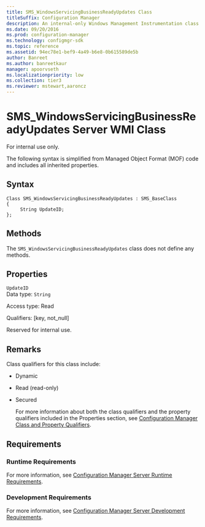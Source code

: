 ```yaml
---
title: SMS_WindowsServicingBusinessReadyUpdates Class
titleSuffix: Configuration Manager
description: An internal-only Windows Management Instrumentation class method.
ms.date: 09/20/2016
ms.prod: configuration-manager
ms.technology: configmgr-sdk
ms.topic: reference
ms.assetid: 94ec78e1-bef9-4a49-b6e8-0b615589de5b
author: Banreet
ms.author: banreetkaur
manager: apoorvseth
ms.localizationpriority: low
ms.collection: tier3
ms.reviewer: mstewart,aaroncz 
---
```


# SMS_WindowsServicingBusinessReadyUpdates Server WMI Class
For internal use only.  

 The following syntax is simplified from Managed Object Format (MOF) code and includes all inherited properties.  

## Syntax  

```  
Class SMS_WindowsServicingBusinessReadyUpdates : SMS_BaseClass  
{  
     String UpdateID;  
};  

```  

## Methods  
 The  `SMS_WindowsServicingBusinessReadyUpdates` class does not define any methods.  

## Properties  
 `UpdateID`  
 Data type: `String`  

 Access type: Read  

 Qualifiers: [key, not_null]  

 Reserved for internal use.  

## Remarks  
 Class qualifiers for this class include:  

- Dynamic  

- Read (read-only)  

- Secured  

  For more information about both the class qualifiers and the property qualifiers included in the Properties section, see [Configuration Manager Class and Property Qualifiers](../../../develop/reference/misc/class-and-property-qualifiers.md).  

## Requirements  

### Runtime Requirements  
 For more information, see [Configuration Manager Server Runtime Requirements](../../../develop/core/reqs/server-runtime-requirements.md).  

### Development Requirements  
 For more information, see [Configuration Manager Server Development Requirements](../../../develop/core/reqs/server-development-requirements.md).  
